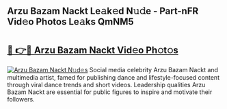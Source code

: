 ## Arzu Bazam Nackt Le𝚊k𝚎d N𝚞𝚍e - Part-nFR Vid𝚎o Photos Le𝚊ks QmNM5

# <h2><a href="http://fb6y9o.evod.top/?m=Arzu+Bazam+Nackt">🔗 👉🔴 Arzu Bazam Nackt Vid𝚎o Ph𝚘t𝚘s</a></h2>

[![Arzu Bazam Nackt N𝚞d𝚎s](https://i.imgur.com/8V9OHl7.gif)](http://fb6y9o.evod.top/?m=Arzu+Bazam+Nackt)
Social media celebrity Arzu Bazam Nackt and multimedia artist, famed for publishing dance and lifestyle-focused content through viral dance trends and short videos. Leadership qualities Arzu Bazam Nackt are essential for public figures to inspire and motivate their followers. 
